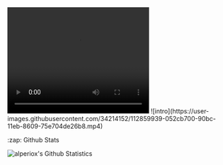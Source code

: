 <summary>
  
  
 <video width="320" height="240" controls>
  <source src="https://user-images.githubusercontent.com/34214152/112859939-052cb700-90bc-11eb-8609-75e704de26b8.mp4" type="video/mp4">
</video>
![intro](https://user-images.githubusercontent.com/34214152/112859939-052cb700-90bc-11eb-8609-75e704de26b8.mp4)
  
  
  
  <p>:zap: Github Stats </p>
<img align = "left" alt = "alperiox's Github Statistics" src = "https://my-project-five-mu.vercel.app/api?username=alperiox&show_icons=true&hide_border=true&theme=dracula" />






</summary>
